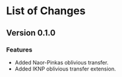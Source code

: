 # List of Changes

## Version 0.1.0

### Features

- Added Naor-Pinkas oblivious transfer.
- Added IKNP oblivious transfer extension.
